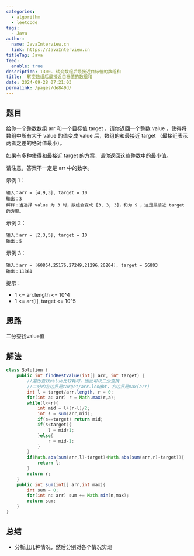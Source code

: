 ```yaml
---
categories: 
  - algorithm
  - leetcode
tags: 
  - Java
author: 
  name: JavaInterview.cn
  link: https://JavaInterview.cn
titleTag: Java
feed: 
  enable: true
description: 1300. 转变数组后最接近目标值的数组和
title:  转变数组后最接近目标值的数组和
date: 2024-09-28 07:21:03
permalink: /pages/de849d/
---
```


## 题目

给你一个整数数组 arr 和一个目标值 target ，请你返回一个整数 value ，使得将数组中所有大于 value 的值变成 value 后，数组的和最接近  target （最接近表示两者之差的绝对值最小）。

如果有多种使得和最接近 target 的方案，请你返回这些整数中的最小值。

请注意，答案不一定是 arr 中的数字。



示例 1：

    输入：arr = [4,9,3], target = 10
    输出：3
    解释：当选择 value 为 3 时，数组会变成 [3, 3, 3]，和为 9 ，这是最接近 target 的方案。
示例 2：

    输入：arr = [2,3,5], target = 10
    输出：5
示例 3：

    输入：arr = [60864,25176,27249,21296,20204], target = 56803
    输出：11361


提示：

* 1 <= arr.length <= 10^4
* 1 <= arr[i], target <= 10^5

## 思路

二分查找value值

## 解法
```java
class Solution {
    public int findBestValue(int[] arr, int target) {
        //遍历查找value比较耗时，因此可以二分查找
        //二分的左边界是target/arr.lenght，右边界是max(arr)
        int l = target/arr.length, r = 0;
        for(int a: arr) r = Math.max(r,a);
        while(l<=r){
            int mid = l+(r-l)/2;
            int s = sum(arr,mid);
            if(s==target) return mid;
            if(s<target){
                l = mid+1;
            }else{
                r = mid-1;
            }
        }
        if(Math.abs(sum(arr,l)-target)<Math.abs(sum(arr,r)-target)){
            return l;
        }
        return r;
    }
    public int sum(int[] arr,int max){
        int sum = 0;
        for(int n: arr) sum += Math.min(n,max);
        return sum;
    }
}

```

## 总结

- 分析出几种情况，然后分别对各个情况实现 
